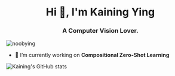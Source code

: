 <h1 align="center">Hi 👋, I'm Kaining Ying</h1>
<h3 align="center">A Computer Vision Lover.</h3>

<p align="left"> <img src="https://komarev.com/ghpvc/?username=noobying&label=Profile%20views&color=0e75b6&style=flat" alt="noobying" /> </p>

- 🔭 I’m currently working on **Compositional Zero-Shot Learning**  
  
![Kaining's GitHub stats](https://github-readme-stats.vercel.app/api?username=noobying&show_icons=true&theme=radical)
